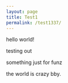 ```yaml
---
layout: page
title: Test1
permalink: /test1337/
---
```

hello world!


testing 
out

something
just for funz

the world is crazy bby.